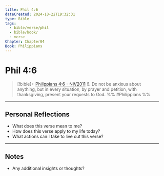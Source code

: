```yaml
---
title: Phil 4:6
dateCreated: 2024-10-22T19:32:31
type: Bible
tags:
  - bible/verse/phil
  - bible/book/
  - verse
Chapter: Chapter04
Book: Philippians
---
```

# Phil 4:6 

> [!bible]+ [Philippians 4:6 - NIV2011](https://bolls.life/NIV2011/50/4/)
> 6. Do not be anxious about anything, but in every situation, by prayer and petition, with thanksgiving, present your requests to God.
 %% #Philippians %%


---

## Personal Reflections

- What does this verse mean to me?
- How does this verse apply to my life today?
- What actions can I take to live out this verse?

---

## Notes
- Any additional insights or thoughts?
